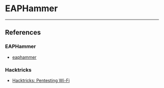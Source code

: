 # EAPHammer

---
## References

### EAPHammer

- [eaphammer](https://github.com/s0lst1c3/eaphammer)

### Hacktricks

- [Hacktricks: Pentesting Wi-Fi](https://book.hacktricks.xyz/generic-methodologies-and-resources/pentesting-wifi)
